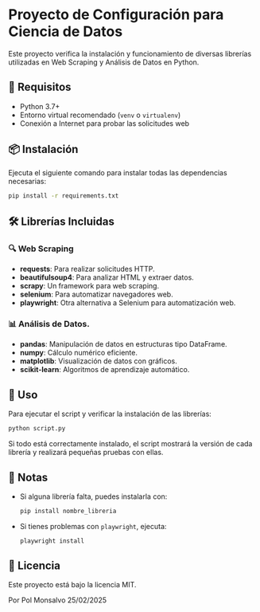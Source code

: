 # Proyecto de Configuración para Ciencia de Datos

Este proyecto verifica la instalación y funcionamiento de diversas librerías utilizadas en Web Scraping y Análisis de Datos en Python.

## 📌 Requisitos
- Python 3.7+
- Entorno virtual recomendado (`venv` o `virtualenv`)
- Conexión a Internet para probar las solicitudes web

## 📦 Instalación
Ejecuta el siguiente comando para instalar todas las dependencias necesarias:

```bash
pip install -r requirements.txt
```

## 🛠️ Librerías Incluidas

### 🔍 Web Scraping
- **requests**: Para realizar solicitudes HTTP.
- **beautifulsoup4**: Para analizar HTML y extraer datos.
- **scrapy**: Un framework para web scraping.
- **selenium**: Para automatizar navegadores web.
- **playwright**: Otra alternativa a Selenium para automatización web.

### 📊 Análisis de Datos.
- **pandas**: Manipulación de datos en estructuras tipo DataFrame.
- **numpy**: Cálculo numérico eficiente.
- **matplotlib**: Visualización de datos con gráficos.
- **scikit-learn**: Algoritmos de aprendizaje automático.

## 🚀 Uso
Para ejecutar el script y verificar la instalación de las librerías:

```bash
python script.py
```

Si todo está correctamente instalado, el script mostrará la versión de cada librería y realizará pequeñas pruebas con ellas.

## 📝 Notas
- Si alguna librería falta, puedes instalarla con:

  ```bash
  pip install nombre_libreria
  ```

- Si tienes problemas con `playwright`, ejecuta:

  ```bash
  playwright install
  ```

## 📄 Licencia
Este proyecto está bajo la licencia MIT.

Por Pol Monsalvo 25/02/2025

